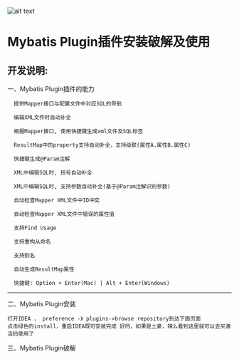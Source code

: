 ![alt text](http://www.chinaccs.com.cn/uploadpic/2016/6/17/16/de41e635-7cf1-424a-a609-50e5e90d89fc.png "ddhx Logo")

Mybatis Plugin插件安装破解及使用
==============================


开发说明:
-------------------------------------

  一、Mybatis Plugin插件的能力
~~~~~
  提供Mapper接口与配置文件中对应SQL的导航
  
  编辑XML文件时自动补全
  
  根据Mapper接口, 使用快捷键生成xml文件及SQL标签
  
  ResultMap中的property支持自动补全，支持级联(属性A.属性B.属性C)
  
  快捷键生成@Param注解
  
  XML中编辑SQL时, 括号自动补全
  
  XML中编辑SQL时, 支持参数自动补全(基于@Param注解识别参数)
  
  自动检查Mapper XML文件中ID冲突
  
  自动检查Mapper XML文件中错误的属性值
  
  支持Find Usage
  
  支持重构从命名
  
  支持别名
  
  自动生成ResultMap属性
  
  快捷键: Option + Enter(Mac) | Alt + Enter(Windows)
~~~~~
------------------------------------------------------
二、Mybatis Plugin安装
~~~~~
打开IDEA ， preference -》 plugins->browse repository到达下面页面
点击绿色的install，重启IDEA既可安装完成 好的，如果是土豪，辣么看到这里就可以去买激活码使用了
~~~~~
三、Mybatis Plugin破解
~~~~~

~~~~~








